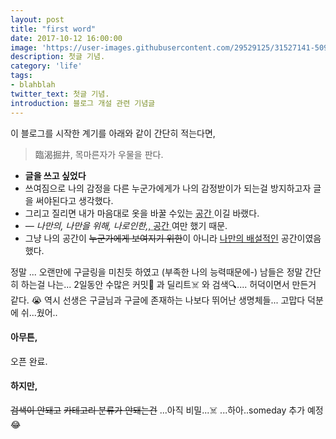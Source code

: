 ```yaml
---
layout: post
title: "first word"
date: 2017-10-12 16:00:00
image: 'https://user-images.githubusercontent.com/29529125/31527141-509de73a-b006-11e7-9758-9fa1c0d4f290.jpg'
description: 첫글 기념.
category: 'life'
tags:
- blahblah
twitter_text: 첫글 기념.
introduction: 블로그 개설 관련 기념글
---
```


이 블로그를 시작한 계기를 아래와 같이 간단히 적는다면,

> 臨渴掘井, 목마른자가 우물을 판다.

- **글을 쓰고 싶었다**
- 쓰여짐으로 나의 감정을 다른 누군가에게가 나의 감정받이가 되는걸 방지하고자 글을 써야된다고 생각했다.
- 그리고 질리면 내가 마음대로 옷을 바꿀 수있는 <abbr title="HyperText Markup Langage">공간 </abbr> 이길 바랬다.
- <cite>&mdash; 나만의, 나만을 위해, 나로인한,</cite>,<abbr title="HyperText Markup Langage"> 공간 </abbr> 여만 했기 때문.
- 그냥 나의 공간이 <del>누군가에게 보여지기 위한</del>이 아니라 <ins>나만의 배설적인</ins> 공간이였음 했다.

정말 ... 오랜만에 구글링을 미친듯 하였고 (부족한 나의 능력때문에-)
남들은 정말 간단히 하는걸 나는... 2일동안 수많은 커밋🚀 과 딜리트☠️ 와 검색🔍.... 허덕이면서 만든거 같다. 😭 
역시 선생은 구글님과 구글에 존재하는 나보다 뛰어난 생명체들... 고맙다 덕분에 쉬...웠어..

#### 아무튼,
오픈 완료.

#### 하지만,
<del>검색이 안돼고</del> 
<del>카테고리 분류가 안돼는건</del> ...아직 비밀...☠️
...하아..someday 추가 예정😂

